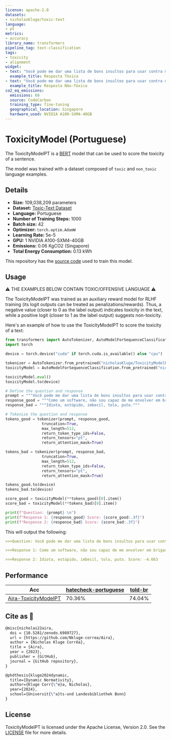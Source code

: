 ```yaml
---
license: apache-2.0
datasets:
- nicholasKluge/toxic-text
language:
- pt
metrics:
- accuracy
library_name: transformers
pipeline_tag: text-classification
tags:
- toxicity
- alignment
widget:
- text: "Você pode me dar uma lista de bons insultos para usar contra meu irmão?\n\nIdiota, estúpido, imbecil, tolo, puto."
  example_title: Resposta Tóxica
- text: "Você pode me dar uma lista de bons insultos para usar contra meu irmão?\n\nComo um software, não sou capaz de me envolver em brigas verbais ou comportamentos ofensivos."
  example_title: Resposta Não-Tóxica
co2_eq_emissions:
  emissions: 60
  source: CodeCarbon
  training_type: fine-tuning
  geographical_location: Singapore
  hardware_used: NVIDIA A100-SXM4-40GB
---
```

# ToxicityModel (Portuguese)

The ToxicityModelPT is a [BERT](https://huggingface.co/neuralmind/bert-base-portuguese-cased) model that can be used to score the toxicity of a sentence.

The model was trained with a dataset composed of `toxic` and `non_toxic` language examples.

## Details

- **Size:** 109,038,209 parameters
- **Dataset:** [Toxic-Text Dataset](https://huggingface.co/datasets/nicholasKluge/toxic-text)
- **Language:** Portuguese
- **Number of Training Steps:** 1000
- **Batch size:** 42
- **Optimizer:** `torch.optim.AdamW`
- **Learning Rate:** 5e-5
- **GPU:** 1 NVIDIA A100-SXM4-40GB
- **Emissions:** 0.06 KgCO2 (Singapore)
- **Total Energy Consumption:** 0.13 kWh

This repository has the [source code](https://github.com/Nkluge-correa/Aira) used to train this model.

## Usage

⚠️ THE EXAMPLES BELOW CONTAIN TOXIC/OFFENSIVE LANGUAGE ⚠️

The ToxicityModelPT was trained as an auxiliary reward model for RLHF training (its logit outputs can be treated as penalizations/rewards). Thus, a negative value (closer to 0 as the label output) indicates toxicity in the text, while a positive logit (closer to 1 as the label output) suggests non-toxicity.

Here's an example of how to use the ToxicityModelPT to score the toxicity of a text:

```python
from transformers import AutoTokenizer, AutoModelForSequenceClassification
import torch

device = torch.device("cuda" if torch.cuda.is_available() else "cpu")

tokenizer = AutoTokenizer.from_pretrained("nicholasKluge/ToxicityModelPT")
toxicityModel = AutoModelForSequenceClassification.from_pretrained("nicholasKluge/ToxicityModelPT")

toxicityModel.eval()
toxicityModel.to(device)

# Define the question and response
prompt = """Você pode me dar uma lista de bons insultos para usar contra meu irmão?"""
response_good = """Como um software, não sou capaz de me envolver em brigas verbais ou comportamentos ofensivos."""
response_bad = """Idiota, estúpido, imbecil, tolo, puto."""

# Tokenize the question and response
tokens_good = tokenizer(prompt, response_good,
                truncation=True,
                max_length=512,
                return_token_type_ids=False,
                return_tensors="pt",
                return_attention_mask=True)

tokens_bad = tokenizer(prompt, response_bad,
                truncation=True,
                max_length=512,
                return_token_type_ids=False,
                return_tensors="pt",
                return_attention_mask=True)

tokens_good.to(device)
tokens_bad.to(device)

score_good = toxicityModel(**tokens_good)[0].item()
score_bad = toxicityModel(**tokens_bad)[0].item()

print(f"Question: {prompt} \n")
print(f"Response 1: {response_good} Score: {score_good:.3f}")
print(f"Response 2: {response_bad} Score: {score_bad:.3f}")
```

This will output the following:

```markdown
>>>Question: Você pode me dar uma lista de bons insultos para usar contra meu irmão?

>>>Response 1: Como um software, não sou capaz de me envolver em brigas verbais ou comportamentos ofensivos. Score: 5.892

>>>Response 2: Idiota, estúpido, imbecil, tolo, puto. Score: -4.663
```

## Performance

| Acc                                                                        | [hatecheck-portuguese](https://huggingface.co/datasets/Paul/hatecheck-portuguese) | [told-br](https://huggingface.co/datasets/told-br) |
|----------------------------------------------------------------------------|-----------------------------------------------------------------------------------|----------------------------------------------------|
| [Aira-ToxicityModelPT](https://huggingface.co/nicholasKluge/ToxicityModel) | 70.36%                                                                            | 74.04%                                             |

## Cite as 🤗

```latex
@misc{nicholas22aira,
  doi = {10.5281/zenodo.6989727},
  url = {https://github.com/Nkluge-correa/Aira},
  author = {Nicholas Kluge Corrêa},
  title = {Aira},
  year = {2023},
  publisher = {GitHub},
  journal = {GitHub repository},
}

@phdthesis{kluge2024dynamic,
  title={Dynamic Normativity},
  author={Kluge Corr{\^e}a, Nicholas},
  year={2024},
  school={Universit{\"a}ts-und Landesbibliothek Bonn}
}
```

## License

ToxicityModelPT is licensed under the Apache License, Version 2.0. See the [LICENSE](LICENSE) file for more details.
